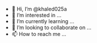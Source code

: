 - 👋 Hi, I’m @khaled025a
- 👀 I’m interested in ...
- 🌱 I’m currently learning ...
- 💞️ I’m looking to collaborate on ...
- 📫 How to reach me ...

<!---
khaled025a/khaled025a is a ✨ special ✨ repository because its `README.md` (this file) appears on your GitHub profile.
You can click the Preview link to take a look at your changes.
--->
